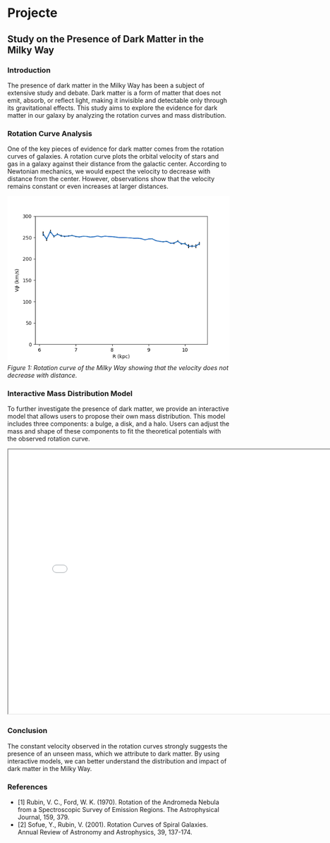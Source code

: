 # Projecte
## Study on the Presence of Dark Matter in the Milky Way

### Introduction
The presence of dark matter in the Milky Way has been a subject of extensive study and debate. Dark matter is a form of matter that does not emit, absorb, or reflect light, making it invisible and detectable only through its gravitational effects. This study aims to explore the evidence for dark matter in our galaxy by analyzing the rotation curves and mass distribution.

### Rotation Curve Analysis
One of the key pieces of evidence for dark matter comes from the rotation curves of galaxies. A rotation curve plots the orbital velocity of stars and gas in a galaxy against their distance from the galactic center. According to Newtonian mechanics, we would expect the velocity to decrease with distance from the center. However, observations show that the velocity remains constant or even increases at larger distances.

![Rotation Curve](figures/RotCurve.png)
*Figure 1: Rotation curve of the Milky Way showing that the velocity does not decrease with distance.*

### Interactive Mass Distribution Model
To further investigate the presence of dark matter, we provide an interactive model that allows users to propose their own mass distribution. This model includes three components: a bulge, a disk, and a halo. Users can adjust the mass and shape of these components to fit the theoretical potentials with the observed rotation curve.

<iframe src="figures/interactive_plot.html" width="800" height="600"></iframe>

### Conclusion
The constant velocity observed in the rotation curves strongly suggests the presence of an unseen mass, which we attribute to dark matter. By using interactive models, we can better understand the distribution and impact of dark matter in the Milky Way.

### References
- [1] Rubin, V. C., Ford, W. K. (1970). Rotation of the Andromeda Nebula from a Spectroscopic Survey of Emission Regions. The Astrophysical Journal, 159, 379.
- [2] Sofue, Y., Rubin, V. (2001). Rotation Curves of Spiral Galaxies. Annual Review of Astronomy and Astrophysics, 39, 137-174.
